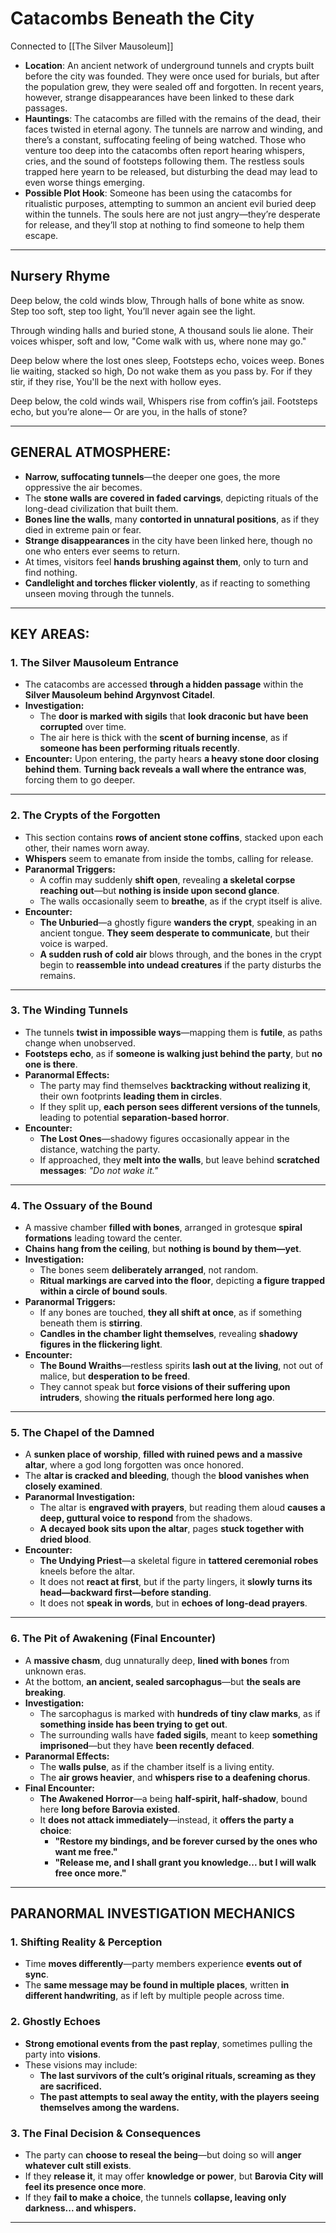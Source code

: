 # Catacombs Beneath the City
Connected to [[The Silver Mausoleum]]

- **Location**: An ancient network of underground tunnels and crypts built before the city was founded. They were once used for burials, but after the population grew, they were sealed off and forgotten. In recent years, however, strange disappearances have been linked to these dark passages.
- **Hauntings**: The catacombs are filled with the remains of the dead, their faces twisted in eternal agony. The tunnels are narrow and winding, and there’s a constant, suffocating feeling of being watched. Those who venture too deep into the catacombs often report hearing whispers, cries, and the sound of footsteps following them. The restless souls trapped here yearn to be released, but disturbing the dead may lead to even worse things emerging.
- **Possible Plot Hook**: Someone has been using the catacombs for ritualistic purposes, attempting to summon an ancient evil buried deep within the tunnels. The souls here are not just angry—they’re desperate for release, and they’ll stop at nothing to find someone to help them escape.

---

## Nursery Rhyme
Deep below, the cold winds blow,
Through halls of bone white as snow.
Step too soft, step too light,
You’ll never again see the light.

Through winding halls and buried stone,
A thousand souls lie alone.
Their voices whisper, soft and low,
"Come walk with us, where none may go."

Deep below where the lost ones sleep,
Footsteps echo, voices weep.
Bones lie waiting, stacked so high,
Do not wake them as you pass by.
For if they stir, if they rise,
You'll be the next with hollow eyes.

Deep below, the cold winds wail,
Whispers rise from coffin’s jail.
Footsteps echo, but you’re alone—
Or are you, in the halls of stone?

---

## **GENERAL ATMOSPHERE:**

- **Narrow, suffocating tunnels**—the deeper one goes, the more oppressive the air becomes.
- The **stone walls are covered in faded carvings**, depicting rituals of the long-dead civilization that built them.
- **Bones line the walls**, many **contorted in unnatural positions**, as if they died in extreme pain or fear.
- **Strange disappearances** in the city have been linked here, though no one who enters ever seems to return.
- At times, visitors feel **hands brushing against them**, only to turn and find nothing.
- **Candlelight and torches flicker violently**, as if reacting to something unseen moving through the tunnels.

---

## **KEY AREAS:**

### **1. The Silver Mausoleum Entrance**

- The catacombs are accessed **through a hidden passage** within the **Silver Mausoleum behind Argynvost Citadel**.
- **Investigation:**
    - The **door is marked with sigils** that **look draconic but have been corrupted** over time.
    - The air here is thick with the **scent of burning incense**, as if **someone has been performing rituals recently**.
- **Encounter:** Upon entering, the party hears **a heavy stone door closing behind them**. **Turning back reveals a wall where the entrance was**, forcing them to go deeper.

---

### **2. The Crypts of the Forgotten**

- This section contains **rows of ancient stone coffins**, stacked upon each other, their names worn away.
- **Whispers** seem to emanate from inside the tombs, calling for release.
- **Paranormal Triggers:**
    - A coffin may suddenly **shift open**, revealing **a skeletal corpse reaching out**—but **nothing is inside upon second glance**.
    - The walls occasionally seem to **breathe**, as if the crypt itself is alive.
- **Encounter:**
    - **The Unburied**—a ghostly figure **wanders the crypt**, speaking in an ancient tongue. **They seem desperate to communicate**, but their voice is warped.
    - **A sudden rush of cold air** blows through, and the bones in the crypt begin to **reassemble into undead creatures** if the party disturbs the remains.

---

### **3. The Winding Tunnels**

- The tunnels **twist in impossible ways**—mapping them is **futile**, as paths change when unobserved.
- **Footsteps echo**, as if **someone is walking just behind the party**, but **no one is there**.
- **Paranormal Effects:**
    - The party may find themselves **backtracking without realizing it**, their own footprints **leading them in circles**.
    - If they split up, **each person sees different versions of the tunnels**, leading to potential **separation-based horror**.
- **Encounter:**
    - **The Lost Ones**—shadowy figures occasionally appear in the distance, watching the party.
    - If approached, they **melt into the walls**, but leave behind **scratched messages**: _"Do not wake it."_

---

### **4. The Ossuary of the Bound**

- A massive chamber **filled with bones**, arranged in grotesque **spiral formations** leading toward the center.
- **Chains hang from the ceiling**, but **nothing is bound by them—yet**.
- **Investigation:**
    - The bones seem **deliberately arranged**, not random.
    - **Ritual markings are carved into the floor**, depicting **a figure trapped within a circle of bound souls**.
- **Paranormal Triggers:**
    - If any bones are touched, **they all shift at once**, as if something beneath them is **stirring**.
    - **Candles in the chamber light themselves**, revealing **shadowy figures in the flickering light**.
- **Encounter:**
    - **The Bound Wraiths**—restless spirits **lash out at the living**, not out of malice, but **desperation to be freed**.
    - They cannot speak but **force visions of their suffering upon intruders**, showing **the rituals performed here long ago**.

---

### **5. The Chapel of the Damned**

- A **sunken place of worship**, **filled with ruined pews and a massive altar**, where a god long forgotten was once honored.
- The **altar is cracked and bleeding**, though the **blood vanishes when closely examined**.
- **Paranormal Investigation:**
    - The altar is **engraved with prayers**, but reading them aloud **causes a deep, guttural voice to respond** from the shadows.
    - **A decayed book sits upon the altar**, pages **stuck together with dried blood**.
- **Encounter:**
    - **The Undying Priest**—a skeletal figure in **tattered ceremonial robes** kneels before the altar.
    - It does not **react at first**, but if the party lingers, it **slowly turns its head—backward first—before standing**.
    - It does not **speak in words**, but in **echoes of long-dead prayers**.

---

### **6. The Pit of Awakening** (Final Encounter)

- A **massive chasm**, dug unnaturally deep, **lined with bones** from unknown eras.
- At the bottom, **an ancient, sealed sarcophagus**—but **the seals are breaking**.
- **Investigation:**
    - The sarcophagus is marked with **hundreds of tiny claw marks**, as if **something inside has been trying to get out**.
    - The surrounding walls have **faded sigils**, meant to keep **something imprisoned**—but they have **been recently defaced**.
- **Paranormal Effects:**
    - The **walls pulse**, as if the chamber itself is a living entity.
    - The **air grows heavier**, and **whispers rise to a deafening chorus**.
- **Final Encounter:**
    - **The Awakened Horror**—a being **half-spirit, half-shadow**, bound here **long before Barovia existed**.
    - It **does not attack immediately**—instead, it **offers the party a choice**:
        - **"Restore my bindings, and be forever cursed by the ones who want me free."**
        - **"Release me, and I shall grant you knowledge... but I will walk free once more."**

---

## **PARANORMAL INVESTIGATION MECHANICS**

### **1. Shifting Reality & Perception**

- Time **moves differently**—party members experience **events out of sync**.
- The **same message may be found in multiple places**, written **in different handwriting**, as if left by multiple people across time.

### **2. Ghostly Echoes**

- **Strong emotional events from the past replay**, sometimes pulling the party into **visions**.
- These visions may include:
    - **The last survivors of the cult’s original rituals, screaming as they are sacrificed.**
    - **The past attempts to seal away the entity, with the players seeing themselves among the wardens.**

### **3. The Final Decision & Consequences**

- The party can **choose to reseal the being**—but doing so will **anger whatever cult still exists**.
- If they **release it**, it may offer **knowledge or power**, but **Barovia City will feel its presence once more**.
- If they **fail to make a choice**, the tunnels **collapse, leaving only darkness... and whispers.**

---

